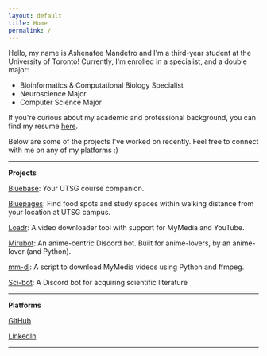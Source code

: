 ```yaml
---
layout: default
title: Home
permalink: /
---
```


Hello, my name is Ashenafee Mandefro and I'm a third-year student at the University of Toronto! Currently, I'm enrolled in a specialist, and a double major:

- Bioinformatics & Computational Biology Specialist
- Neuroscience Major
- Computer Science Major

If you're curious about my academic and professional background, you can find my resume [here](https://www.ashenafee.com/resume.pdf).

Below are some of the projects I've worked on recently. Feel free to connect with me on any of my platforms :)

---

**Projects**

[Bluebase](https://github.com/ashenafee/bluebase): Your UTSG course companion.

[Bluepages](https://github.com/ashenafee/course-project-aarves): Find food spots and study spaces within walking distance from your location at UTSG campus.

[Loadr](https://www.ashenafee.com/LoadrFX/): A video downloader tool with support for MyMedia and YouTube.

[Mirubot](https://github.com/ashenafee/Mirubot): An anime-centric Discord bot. Built for anime-lovers, by an anime-lover (and Python).

[mm-dl](https://github.com/ashenafee/mm-dl): A script to download MyMedia videos using Python and ffmpeg.

[Sci-bot](https://github.com/ashenafee/scibot): A Discord bot for acquiring scientific literature

---

**Platforms**

[GitHub](https://github.com/ashenafee)

[LinkedIn](https://www.linkedin.com/in/ashenafee/)

---
